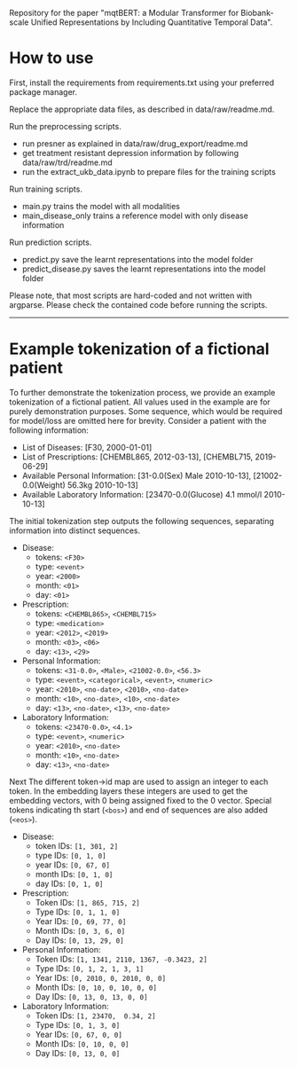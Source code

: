 Repository for the paper "mqtBERT: a Modular Transformer for Biobank-scale Unified Representations by Including Quantitative Temporal Data".

# How to use

First, install the requirements from requirements.txt using your preferred package manager.

Replace the appropriate data files, as described in data/raw/readme.md.

Run the preprocessing scripts.
- run presner as explained in data/raw/drug_export/readme.md
- get treatment resistant depression information by following data/raw/trd/readme.md
- run the extract_ukb_data.ipynb to prepare files for the training scripts

Run training scripts.
- main.py trains the model with all modalities
- main_disease_only trains a reference model with only disease information

Run prediction scripts.
- predict.py save the learnt representations into the model folder
- predict_disease.py saves the learnt representations into the model folder

Please note, that most scripts are hard-coded and not written with argparse. Please check the 
contained code before running the scripts.

---

# Example tokenization of a fictional patient

To further demonstrate the tokenization process, we provide an example tokenization of a fictional patient. All values used in the example are for purely demonstration purposes. Some sequence, which would be required for model/loss are omitted here for brevity. Consider a patient with the following information:

- List of Diseases: [F30, 2000-01-01]
- List of Prescriptions: [CHEMBL865, 2012-03-13], [CHEMBL715, 2019-06-29]
- Available Personal Information: [31-0.0(Sex) Male 2010-10-13], [21002-0.0(Weight) 56.3kg 2010-10-13]
- Available Laboratory Information: [23470-0.0(Glucose) 4.1 mmol/l 2010-10-13]

The initial tokenization step outputs the following sequences, separating information into distinct sequences.

- Disease:
    - tokens: `<F30>`
    - type: `<event>`
    - year: `<2000>`
    - month: `<01>`
    - day: `<01>`
- Prescription:
    - tokens: `<CHEMBL865>`, `<CHEMBL715>`
    - type: `<medication>`
    - year: `<2012>`, `<2019>`
    - month: `<03>`, `<06>`
    - day: `<13>`, `<29>`
- Personal Information:
    - tokens: `<31-0.0>`, `<Male>`, `<21002-0.0>`, `<56.3>`
    - type: `<event>`, `<categorical>`, `<event>`, `<numeric>`
    - year: `<2010>`, `<no-date>`, `<2010>`, `<no-date>`
    - month: `<10>`, `<no-date>`, `<10>`, `<no-date>`
    - day: `<13>`, `<no-date>`, `<13>`, `<no-date>`
- Laboratory Information:
    - tokens: `<23470-0.0>`, `<4.1>`
    - type: `<event>`, `<numeric>`
    - year: `<2010>`, `<no-date>`
    - month: `<10>`, `<no-date>`
    - day: `<13>`, `<no-date>`

Next The different token->id map are used to assign an integer to each token. In the embedding layers these integers are used to get the embedding vectors, with 0 being assigned fixed to the 0 vector. Special tokens indicating th start (`<bos>`) and end of sequences are also added (`<eos>`).

- Disease:
    - token IDs: `[1, 301, 2]`
    - type IDs: `[0, 1, 0]`
    - year IDs: `[0, 67, 0]`
    - month IDs: `[0, 1, 0]`
    - day IDs: `[0, 1, 0]`
- Prescription:
    - Token IDs: `[1, 865, 715, 2]`
    - Type IDs: `[0, 1, 1, 0]`
    - Year IDs: `[0, 69, 77, 0]`
    - Month IDs: `[0, 3, 6, 0]`
    - Day IDs: `[0, 13, 29, 0]`
- Personal Information:
    - Token IDs: `[1, 1341, 2110, 1367, -0.3423, 2]`
    - Type IDs: `[0, 1, 2, 1, 3, 1]`
    - Year IDs: `[0, 2010, 0, 2010, 0, 0]`
    - Month IDs: `[0, 10, 0, 10, 0, 0]`
    - Day IDs: `[0, 13, 0, 13, 0, 0]`
- Laboratory Information:
    - Token IDs: `[1, 23470,  0.34, 2]`
    - Type IDs: `[0, 1, 3, 0]`
    - Year IDs: `[0, 67, 0, 0]`
    - Month IDs: `[0, 10, 0, 0]`
    - Day IDs: `[0, 13, 0, 0]`
